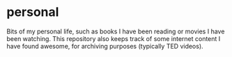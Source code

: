 # personal

Bits of my personal life, such as books I have been reading or movies I have been watching. This repository also keeps track of some internet content I have found awesome, for archiving purposes (typically TED videos).
